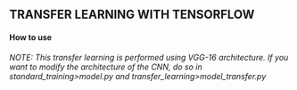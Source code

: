 ## TRANSFER LEARNING WITH TENSORFLOW

#### How to use

*NOTE: This transfer learning is performed using VGG-16 architecture. If you want to modify the architecture of the CNN, do so in standard_training>model.py and transfer_learning>model_transfer.py*
